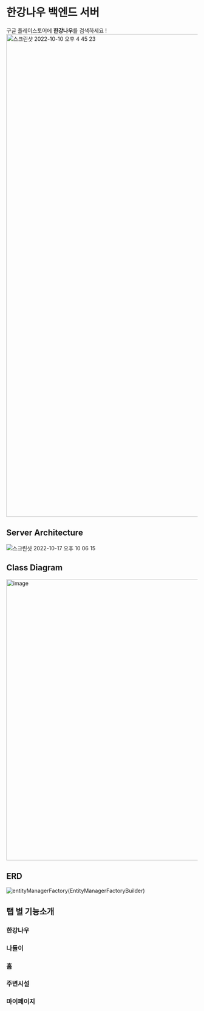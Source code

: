 # 한강나우 백엔드 서버
구글 플레이스토어에 **한강나우**를 검색하세요 !
<img width="1269" alt="스크린샷 2022-10-10 오후 4 45 23" src="https://user-images.githubusercontent.com/68818952/196185488-1dce56f6-7617-40fa-a478-199aacb065d9.png">


## Server Architecture
![스크린샷 2022-10-17 오후 10 06 15](https://user-images.githubusercontent.com/68818952/196185022-15451621-96ce-4a34-a45b-40aacd699f5c.png)


## Class Diagram
<img width="739" alt="image" src="https://user-images.githubusercontent.com/59243761/174078323-72ba3b97-2ee1-4567-b497-b8cab0d7fd26.png">

## ERD
![entityManagerFactory(EntityManagerFactoryBuilder)](https://user-images.githubusercontent.com/68818952/189495181-87bb2f74-4786-40a6-a226-f3745f0df896.png)


## 탭 별 기능소개


### 한강나우
### 나들이
### 홈
### 주변시설
### 마이페이지
